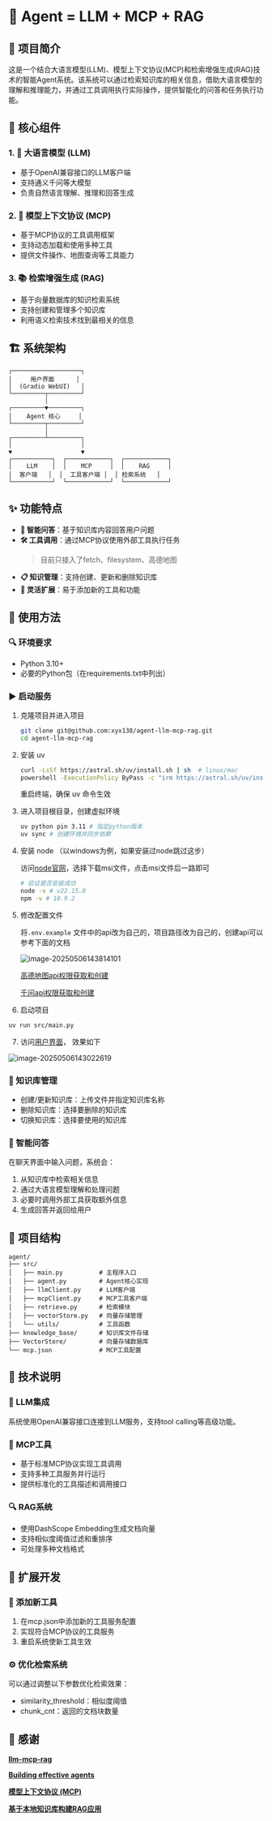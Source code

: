 # 🤖 Agent = LLM + MCP + RAG

## 📝 项目简介

这是一个结合大语言模型(LLM)、模型上下文协议(MCP)和检索增强生成(RAG)技术的智能Agent系统。该系统可以通过检索知识库的相关信息，借助大语言模型的理解和推理能力，并通过工具调用执行实际操作，提供智能化的问答和任务执行功能。

## 🧩 核心组件

### 1. 🧠 大语言模型 (LLM)

- 基于OpenAI兼容接口的LLM客户端
- 支持通义千问等大模型
- 负责自然语言理解、推理和回答生成

### 2. 🔧 模型上下文协议 (MCP)

- 基于MCP协议的工具调用框架
- 支持动态加载和使用多种工具
- 提供文件操作、地图查询等工具能力

### 3. 📚 检索增强生成 (RAG)

- 基于向量数据库的知识检索系统
- 支持创建和管理多个知识库
- 利用语义检索技术找到最相关的信息

## 🏗️ 系统架构

```
┌───────────────────┐
│     用户界面      │
│  (Gradio WebUI)   │
└─────────┬─────────┘
          │
┌─────────▼─────────┐
│    Agent 核心     │
└─────────┬─────────┘
          │
┌─────────┴─────────┐
│                   │
▼                   ▼
┌───────────┐  ┌────────────┐  ┌────────────┐
│    LLM    │  │    MCP     │  │    RAG     │
│  客户端   │  │  工具客户端 │  │ 检索系统   │
└───────────┘  └────────────┘  └────────────┘
```

## ✨ 功能特点

- **🤔 智能问答**：基于知识库内容回答用户问题
- **🛠️ 工具调用**：通过MCP协议使用外部工具执行任务
    >目前只接入了fetch、filesystem、高德地图
- **📋 知识管理**：支持创建、更新和删除知识库
- **🔄 灵活扩展**：易于添加新的工具和功能

## 🚀 使用方法

### 🔍 环境要求

- Python 3.10+
- 必要的Python包（在requirements.txt中列出）

### ▶️ 启动服务

1. 克隆项目并进入项目

   ```bash
   git clone git@github.com:xyx138/agent-llm-mcp-rag.git
   cd agent-llm-mcp-rag
   ```

2. 安装 uv

   ```bash
   curl -LsSf https://astral.sh/uv/install.sh | sh  # linux/mac
   powershell -ExecutionPolicy ByPass -c "irm https://astral.sh/uv/install.ps1 | iex"  # windows
   ```

   重启终端，确保 uv 命令生效

3. 进入项目根目录，创建虚拟环境

   ```bash
   uv python pin 3.11 # 指定python版本
   uv sync # 创建环境并同步依赖
   ```

4. 安装 node （以windows为例，如果安装过node跳过这步）

   访问[node官网](https://nodejs.org/en)，选择下载msi文件，点击msi文件后一路即可

   ```bash
   # 验证是否安装成功
   node -v # v22.15.0
   npm -v # 10.9.2
   ```

5. 修改配置文件

   将`.env.example` 文件中的api改为自己的，项目路径改为自己的，创建api可以参考下面的文档

   ![image-20250506143814101](https://raw.githubusercontent.com/xyx138/cloudimg/master/img/image-20250506143814101.png)

   [高德地图api权限获取和创建](https://amap.apifox.cn/doc-537183)

   [千问api权限获取和创建](https://help.aliyun.com/zh/model-studio/get-api-key?spm=a2c4g.11186623.0.0.374f6401cARvVK)

6. 启动项目

```bash
uv run src/main.py
```

7. 访问[用户界面](http://localhost:7860/)， 效果如下

![image-20250506143022619](https://raw.githubusercontent.com/xyx138/cloudimg/master/img/image-20250506143022619.png)

### 📖 知识库管理

- 创建/更新知识库：上传文件并指定知识库名称
- 删除知识库：选择要删除的知识库
- 切换知识库：选择要使用的知识库

### 💬 智能问答

在聊天界面中输入问题，系统会：

1. 从知识库中检索相关信息
2. 通过大语言模型理解和处理问题
3. 必要时调用外部工具获取额外信息
4. 生成回答并返回给用户

## 📁 项目结构

```
agent/
├── src/
│   ├── main.py          # 主程序入口
│   ├── agent.py         # Agent核心实现
│   ├── llmClient.py     # LLM客户端
│   ├── mcpClient.py     # MCP工具客户端
│   ├── retrieve.py      # 检索模块
│   ├── vectorStore.py   # 向量存储管理
│   └── utils/           # 工具函数
├── knowledge_base/      # 知识库文件存储
├── VectorStore/         # 向量存储数据库
└── mcp.json             # MCP工具配置
```

## 🔬 技术说明

### 🤖 LLM集成

系统使用OpenAI兼容接口连接到LLM服务，支持tool calling等高级功能。

### 🔨 MCP工具

- 基于标准MCP协议实现工具调用
- 支持多种工具服务并行运行
- 提供标准化的工具描述和调用接口

### 🔍 RAG系统

- 使用DashScope Embedding生成文档向量
- 支持相似度阈值过滤和重排序
- 可处理多种文档格式

## 🧩 扩展开发

### 🔌 添加新工具

1. 在mcp.json中添加新的工具服务配置
2. 实现符合MCP协议的工具服务
3. 重启系统使新工具生效

### ⚙️ 优化检索系统

可以通过调整以下参数优化检索效果：

- similarity_threshold：相似度阈值
- chunk_cnt：返回的文档块数量

## 🙏 感谢

**[llm-mcp-rag](https://github.com/KelvinQiu802/llm-mcp-rag)**

**[Building effective agents](https://www.anthropic.com/engineering/building-effective-agents)**

**[模型上下文协议 (MCP)](https://docs.anthropic.com/zh-CN/docs/agents-and-tools/mcp)**

**[基于本地知识库构建RAG应用](https://help.aliyun.com/zh/model-studio/build-rag-application-based-on-local-retrieval)**

